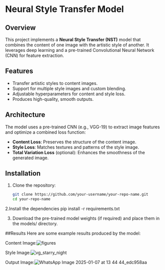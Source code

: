 # Neural Style Transfer Model

## Overview
This project implements a **Neural Style Transfer (NST)** model that combines the content of one image with the artistic style of another. It leverages deep learning and a pre-trained Convolutional Neural Network (CNN) for feature extraction.

## Features
- Transfer artistic styles to content images.
- Support for multiple style images and custom blending.
- Adjustable hyperparameters for content and style loss.
- Produces high-quality, smooth outputs.

## Architecture
The model uses a pre-trained CNN (e.g., VGG-19) to extract image features and optimize a combined loss function:
- **Content Loss**: Preserves the structure of the content image.
- **Style Loss**: Matches textures and patterns of the style image.
- **Total Variation Loss** (optional): Enhances the smoothness of the generated image.

## Installation
1. Clone the repository:
   ```bash
   git clone https://github.com/your-username/your-repo-name.git
   cd your-repo-name

2.Install the dependencies
  pip install -r requirements.txt

3. Download the pre-trained model weights (if required) and place them in the models/ directory.

##Results
Here are some example results produced by the model:

Content Image:![figures](https://github.com/user-attachments/assets/d7434af4-5a5a-4281-a9aa-54926ebf34a5)


Style Image:![vg_starry_night](https://github.com/user-attachments/assets/75463629-985b-4e8c-8d86-6b3f8c0256e8)


Output Image:![WhatsApp Image 2025-01-07 at 13 44 44_edc958aa](https://github.com/user-attachments/assets/fc505015-eca8-43b7-aff7-4cff34e758ed)
